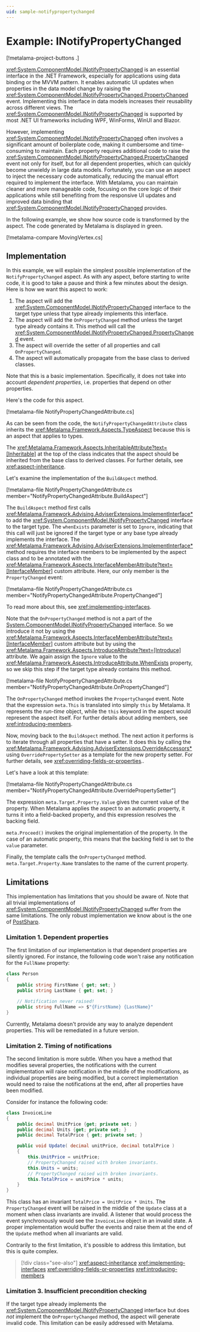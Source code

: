 ```yaml
---
uid: sample-notifypropertychanged
---
```


# Example: INotifyPropertyChanged

[!metalama-project-buttons .]

<xref:System.ComponentModel.INotifyPropertyChanged> is an essential interface in the .NET Framework, especially for
applications using data binding or the MVVM pattern. It enables automatic UI updates when properties in the data model
change by raising the <xref:System.ComponentModel.INotifyPropertyChanged.PropertyChanged> event. Implementing this
interface in data models increases their reusability across different views.
The <xref:System.ComponentModel.INotifyPropertyChanged> is supported by most .NET UI frameworks including WPF, WinForms,
WinUI and Blazor.

However, implementing <xref:System.ComponentModel.INotifyPropertyChanged> often involves a significant amount of
boilerplate code, making it cumbersome and time-consuming to maintain. Each property requires additional code to raise
the <xref:System.ComponentModel.INotifyPropertyChanged.PropertyChanged> event not only for itself, but for all dependent
properties, which can quickly become unwieldy in large data models. Fortunately, you can use an aspect to inject the
necessary code automatically, reducing the manual effort required to implement the interface. With Metalama, you can
maintain cleaner and more manageable code, focusing on the core logic of their applications while still benefiting from
the responsive UI updates and improved data binding that <xref:System.ComponentModel.INotifyPropertyChanged> provides.

In the following example, we show how source code is transformed by the aspect. The code generated by Metalama is
displayed in green.

[!metalama-compare MovingVertex.cs]

## Implementation

In this example, we will explain the simplest possible implementation of the `NotifyPropertyChanged` aspect. As with any
aspect, before starting to write code, it is good to take a pause and think a few minutes about the design. Here is how
we want this aspect to work:

1. The aspect will add the <xref:System.ComponentModel.INotifyPropertyChanged> interface to the target type unless that
   type already implements this interface.
2. The aspect will add the `OnPropertyChanged` method unless the target type already contains it. This method will call
   the <xref:System.ComponentModel.INotifyPropertyChanged.PropertyChanged> event.
3. The aspect will override the setter of all properties and call `OnPropertyChanged`.
4. The aspect will automatically propagate from the base class to derived classes.

Note that this is a basic implementation. Specifically, it does not take into account _dependent properties_, i.e.
properties that depend on other properties.

Here's the code for this aspect.

[!metalama-file NotifyPropertyChangedAttribute.cs]

As can be seen from the code, the `NotifyPropertyChangedAttribute` class inherits
the <xref:Metalama.Framework.Aspects.TypeAspect> because this is an aspect that applies to types.

The <xref:Metalama.Framework.Aspects.InheritableAttribute?text=[Inheritable]> at the top of the class indicates that the
aspect should be inherited from the base class to derived classes. For further details, see <xref:aspect-inheritance>.

Let's examine the implementation of the `BuildAspect` method.

[!metalama-file NotifyPropertyChangedAttribute.cs member="NotifyPropertyChangedAttribute.BuildAspect"]

The `BuildAspect` method first calls <xref:Metalama.Framework.Advising.AdviserExtensions.ImplementInterface*> to add
the <xref:System.ComponentModel.INotifyPropertyChanged> interface to the target type. The `whenExists` parameter is set
to `Ignore`, indicating that this call will just be ignored if the target type or any base type already implements the
interface. The <xref:Metalama.Framework.Advising.AdviserExtensions.ImplementInterface*> method requires the interface
members to be implemented by the aspect class and to be annotated with
the <xref:Metalama.Framework.Aspects.InterfaceMemberAttribute?text=[InterfaceMember]> custom attribute. Here, our only
member is the `PropertyChanged` event:

[!metalama-file NotifyPropertyChangedAttribute.cs member="NotifyPropertyChangedAttribute.PropertyChanged"]

To read more about this, see <xref:implementing-interfaces>.

Note that the `OnPropertyChanged` method is not a part of
the [System.ComponentModel.INotifyPropertyChanged](xref:System.ComponentModel.INotifyPropertyChanged) interface. So we
introduce it not by using the <xref:Metalama.Framework.Aspects.InterfaceMemberAttribute?text=[InterfaceMember]> custom
attribute but by using the <xref:Metalama.Framework.Aspects.IntroduceAttribute?text=[Introduce]> attribute. We again
assign the `Ignore` value to the <xref:Metalama.Framework.Aspects.IntroduceAttribute.WhenExists> property, so we skip
this step if the target type already contains this method.

[!metalama-file NotifyPropertyChangedAttribute.cs member="NotifyPropertyChangedAttribute.OnPropertyChanged"]

The `OnPropertyChanged` method invokes the `PropertyChanged` event. Note that the expression `meta.This` is translated
into simply `this` by Metalama. It represents the _run-time_ object, while the `this` keyword in the aspect would
represent the aspect itself. For further details about adding members, see <xref:introducing-members>.

Now, moving back to the `BuildAspect` method. The next action it performs is to iterate through all properties that have
a setter. It does this by calling the <xref:Metalama.Framework.Advising.AdviserExtensions.OverrideAccessors*>
using `OverridePropertySetter` as a template for the new property setter. For further details,
see <xref:overriding-fields-or-properties>..

Let's have a look at this template:

[!metalama-file NotifyPropertyChangedAttribute.cs member="NotifyPropertyChangedAttribute.OverridePropertySetter"]

The expression `meta.Target.Property.Value` gives the current value of the property. When Metalama applies the aspect to
an automatic property, it turns it into a field-backed property, and this expression resolves the backing field.

`meta.Proceed()` invokes the original implementation of the property. In the case of an automatic property, this means
that the backing field is set to the `value` parameter.

Finally, the template calls the `OnPropertyChanged` method. `meta.Target.Property.Name` translates to the name of the
current property.

## Limitations

This implementation has limitations that you should be aware of. Note that all trivial implementations
of <xref:System.ComponentModel.INotifyPropertyChanged> suffer from the same limitations. The only robust implementation
we know about is the one of [PostSharp](https://doc.postsharp.net/model/notifypropertychanged/inotifypropertychanged).

### Limitation 1. Dependent properties

The first limitation of our implementation is that dependent properties are silently ignored. For instance, the
following code won't raise any notification for the `FullName` property:

```csharp
class Person
{
    public string FirstName { get; set; }
    public string LastName { get; set; }

    // Notification never raised!
    public string FullName => $"{FirstName} {LastName}"
}
```

Currently, Metalama doesn't provide any way to analyze dependent properties. This will be remediated in a future
version.

### Limitation 2. Timing of notifications

The second limitation is more subtle. When you have a method that modifies several properties, the notifications with
the current implementation will raise notification in the middle of the modifications, as individual properties are
being modified, but a correct implementation would need to raise the notifications at the end, after all properties have
been modified.

Consider for instance the following code:

```csharp
class InvoiceLine
{
    public decimal UnitPrice {get; private set; }
    public decimal Units {get; private set; }
    public decimal TotalPrice { get; private set; }

    public void Update( decimal unitPrice, decimal totalPrice )
    {
        this.UnitPrice = unitPrice;
        // PropertyChanged raised with broken invariants.
        this.Units = units;
        // PropertyChanged raised with broken invariants.
        this.TotalPrice = unitPrice * units;
    }
}
```

This class has an invariant `TotalPrice = UnitPrice * Units`. The `PropertyChanged` event will be raised in the middle
of the `Update` class at a moment when class invariants are invalid. A listener that would process the event
synchronously would see the `InvoiceLine` object in an invalid state. A proper implementation would buffer the events
and raise them at the end of the `Update` method when all invariants are valid.

Contrarily to the first limitation, it's possible to address this limitation, but this is quite complex.

> [!div class="see-also"]
> <xref:aspect-inheritance>
> <xref:implementing-interfaces>
> <xref:overriding-fields-or-properties>
> <xref:introducing-members>

### Limitation 3. Insufficient precondition checking

If the target type already implements the <xref:System.ComponentModel.INotifyPropertyChanged> interface but does _not_
implement the `OnPropertyChanged` method, the aspect will generate invalid code. This limitation can be easily addressed
with Metalama.